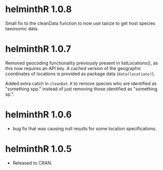 helminthR 1.0.8
==============

Small fix to the cleanData function to now use taxize to get host species taxonomic data.


helminthR 1.0.7
==============

Removed geocoding functionality previously present in listLocations(), as this now requires an API key. A cached version of the geographic coordinates of locations is provided as package data (`data(locations)`). 

Added extra catch in `cleanDat.R` to remove species who are identified as "something spp." instead of just removing those identified as "something sp.". 




helminthR 1.0.6
==============
* bug fix that was causing null results for some location specifications. 





helminthR 1.0.5
==============

* Released to CRAN.
